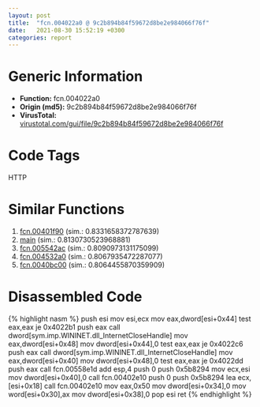 ```yaml
---
layout: post
title:  "fcn.004022a0 @ 9c2b894b84f59672d8be2e984066f76f"
date:   2021-08-30 15:52:19 +0300
categories: report
---
```


# Generic Information
- **Function:** fcn.004022a0
- **Origin (md5):** 9c2b894b84f59672d8be2e984066f76f
- **VirusTotal:** [virustotal.com/gui/file/9c2b894b84f59672d8be2e984066f76f][virustotal_ref]

# Code Tags
<span class="tag" id="HTTP">HTTP</span>


# Similar Functions

1. [fcn.00401f90][similar_1_ref] (sim.: 0.8331658372787639)
2. [main][similar_2_ref] (sim.: 0.8130730523968881)
3. [fcn.005542ac][similar_3_ref] (sim.: 0.8090973131175099)
4. [fcn.004532a0][similar_4_ref] (sim.: 0.8067935472287077)
5. [fcn.0040bc00][similar_5_ref] (sim.: 0.8064455870359909)


# Disassembled Code

{% highlight nasm %}
push esi
mov esi,ecx
mov eax,dword[esi+0x44]
test eax,eax
je 0x4022b1
push eax
call dword[sym.imp.WININET.dll_InternetCloseHandle]
mov eax,dword[esi+0x48]
mov dword[esi+0x44],0
test eax,eax
je 0x4022c6
push eax
call dword[sym.imp.WININET.dll_InternetCloseHandle]
mov eax,dword[esi+0x40]
mov dword[esi+0x48],0
test eax,eax
je 0x4022dd
push eax
call fcn.00558e1d
add esp,4
push 0
push 0x5b8294
mov ecx,esi
mov dword[esi+0x40],0
call fcn.00402e10
push 0
push 0x5b8294
lea ecx,[esi+0x18]
call fcn.00402e10
mov eax,0x50
mov dword[esi+0x34],0
mov word[esi+0x30],ax
mov dword[esi+0x38],0
pop esi
ret 
{% endhighlight %}


[similar_1_ref]: /report/fcn.00401f90@9c2b894b84f59672d8be2e984066f76f
[similar_2_ref]: /report/main@e2ba7f10eb234338a49853c34d7d9c56
[similar_3_ref]: /report/fcn.005542ac@9c2b894b84f59672d8be2e984066f76f
[similar_4_ref]: /report/fcn.004532a0@289859175c221b107317af7727d26c17
[similar_5_ref]: /report/fcn.0040bc00@0403abd1e9e066fc89cddd5736647282
[virustotal_ref]: https://www.virustotal.com/gui/file/9c2b894b84f59672d8be2e984066f76f